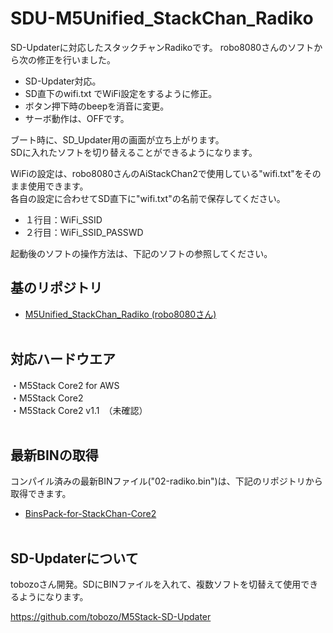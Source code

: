 # SDU-M5Unified_StackChan_Radiko


SD-Updaterに対応したスタックチャンRadikoです。
robo8080さんのソフトから次の修正を行いました。

- SD-Updater対応。
- SD直下のwifi.txt でWiFi設定をするように修正。
- ボタン押下時のbeepを消音に変更。
- サーボ動作は、OFFです。

ブート時に、SD_Updater用の画面が立ち上がります。<br>
SDに入れたソフトを切り替えることができるようになります。<br>

WiFiの設定は、robo8080さんのAiStackChan2で使用している"wifi.txt"をそのまま使用できます。<br>
各自の設定に合わせてSD直下に"wifi.txt"の名前で保存してください。<br>
- １行目：WiFi_SSID<br>
- ２行目：WiFi_SSID_PASSWD<br>

起動後のソフトの操作方法は、下記のソフトの参照してください。



## 基のリポジトリ
- [M5Unified_StackChan_Radiko (robo8080さん)](https://github.com/robo8080/M5Unified_StackChan_Radiko)<br><br>


## 対応ハードウエア
・M5Stack Core2 for AWS<br>
・M5Stack Core2 <br>
・M5Stack Core2 v1.1　（未確認）<br><br>

## 最新BINの取得
コンパイル済みの最新BINファイル("02-radiko.bin")は、下記のリポジトリから取得できます。
- [BinsPack-for-StackChan-Core2](https://github.com/NoRi-230401/BinsPack-for-StackChan-Core2)<br><br>


## SD-Updaterについて
tobozoさん開発。SDにBINファイルを入れて、複数ソフトを切替えて使用できるようになります。<br>

 https://github.com/tobozo/M5Stack-SD-Updater<br><br>


